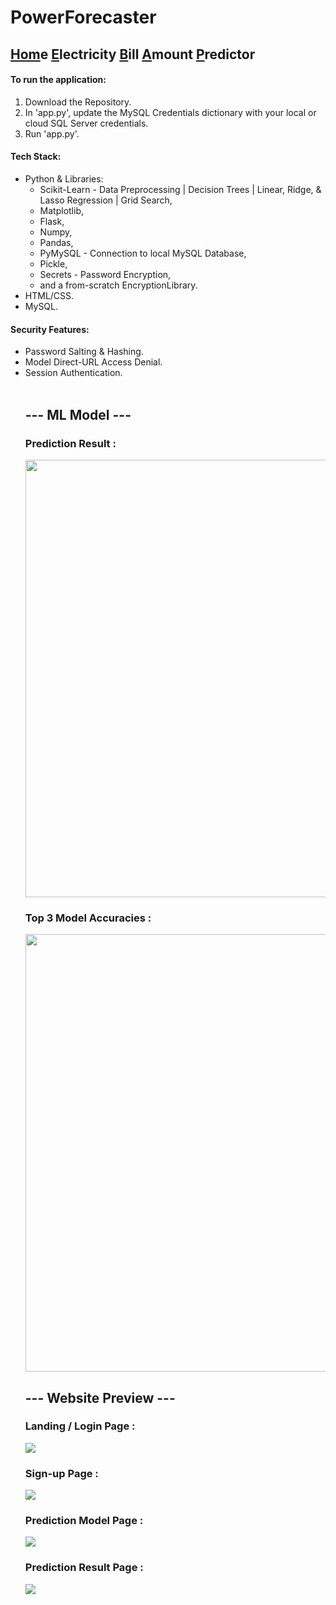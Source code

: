 # PowerForecaster
<h2><u>Hom</u>e <u>E</u>lectricity <u>B</u>ill <u>A</u>mount <u>P</u>redictor</h2>

<h4> To run the application: </h4>
<ol>
  <li>Download the Repository.</li>
  <li>In 'app.py', update the MySQL Credentials dictionary with your local or cloud SQL Server credentials.</li>
  <li>Run 'app.py'.</li>
</ol>

<h4> Tech Stack: </h4>
<ul>
  <li>Python & Libraries: 
    <ul>
      <li>Scikit-Learn - Data Preprocessing | Decision Trees | Linear, Ridge, & Lasso Regression | Grid Search,</li>
      <li>Matplotlib,</li>
      <li>Flask,</li>
      <li>Numpy,</li>
      <li>Pandas,</li>
      <li>PyMySQL - Connection to local MySQL Database,</li> 
      <li>Pickle,</li>
      <li>Secrets - Password Encryption,</li>
      <li>and a from-scratch EncryptionLibrary.</li>
    </ul>

  <li>HTML/CSS.</li>
  <li>MySQL.</li>
</ul>

<h4> Security Features: </h4>
<ul>
  <li>Password Salting & Hashing.</li>
  <li>Model Direct-URL Access Denial.</li>
  <li>Session Authentication.</li>
  
<br>

<h2> --- ML Model --- </h2>
<h3> Prediction Result : </h3>
<img src="https://drive.google.com/file/d/1UneTvbRYInRKkFJEThjmxklBhO1V1X-Q/view?usp=sharing" width=700>

<h3> Top 3 Model Accuracies :</h3>
<img src="https://drive.google.com/file/d/1TW-WXa63CAHgT6pcbgxqL9_gWerObGPq/view?usp=drive_link" width=700>

<br> 

<h2> --- Website Preview --- </h2>
<h3>Landing / Login Page :</h3>
<img src="https://drive.google.com/file/d/1-4Lvqw6ERL2_9xR3Lkt13_7quP6jR3ZT/view?usp=sharing">

<h3>Sign-up Page :</h3>
<img src="https://drive.google.com/file/d/1-4Lvqw6ERL2_9xR3Lkt13_7quP6jR3ZT/view?usp=sharing">

<h3>Prediction Model Page :</h3>
<img src="https://drive.google.com/file/d/14E6Wux7ftPtTWAofD7RykxRHQJDPIbUn/view?usp=sharing">

<h3>Prediction Result Page :</h3>
<img src="https://drive.google.com/file/d/1QZxmKRHlQi0dDh4VafUbRZAglBYMbsWb/view?usp=sharing">

